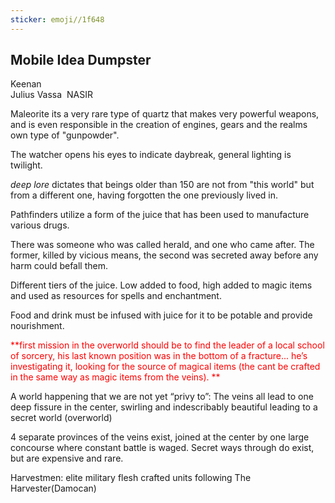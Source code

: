 ```yaml
---
sticker: emoji//1f648
---
```

## Mobile Idea Dumpster 

Keenan   
Julius 
Vassa 
NASIR 

Maleorite its a very rare type of quartz that makes very powerful weapons, and is even responsible in the creation of engines, gears and the realms own type of "gunpowder".

The watcher opens his eyes to indicate daybreak, general lighting is twilight. 

  _deep lore_ dictates that beings older than 150 are not from "this world" but from a different one, having forgotten the one previously lived in.

Pathfinders utilize a form of the juice that has been used to manufacture various drugs. 

There was someone who was called herald, and one who came after. The former, killed by vicious means, the second was secreted away before any harm could befall them. 

  

Different tiers of the juice. Low added to food, high added to magic items and used as resources for spells and enchantment. 

  

Food and drink must be infused with juice for it to be potable and provide nourishment. 

  

<span style="color:#ff0000">**first mission in the overworld should be to find the leader of a local school of sorcery, his last known position was in the bottom of a fracture... he’s investigating it, looking for the source of magical items (the cant be crafted in the same way as magic items from the veins). **</span>

  

A world happening that we are not yet “privy to”: The veins all lead to one deep fissure in the center, swirling and indescribably beautiful leading to a secret world (overworld) 

  

4 separate provinces of the veins exist, joined at the center by one large concourse where constant battle is waged. Secret ways through do exist, but are expensive and rare. 

  

Harvestmen: elite military flesh crafted units following The Harvester(Damocan)